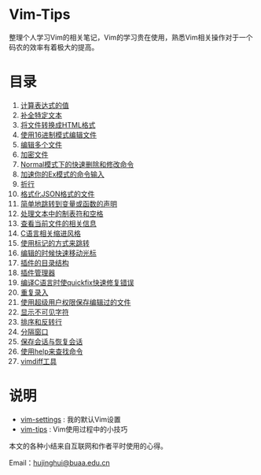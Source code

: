 Vim-Tips
==================
整理个人学习Vim的相关笔记，Vim的学习贵在使用，熟悉Vim相关操作对于一个码农的效率有着极大的提高。

目录
==================
1. [计算表达式的值](https://github.com/Jeanhwea/Vim-Tips/blob/master/vim-tips/calculate-expression.md)
2. [补全特定文本](https://github.com/Jeanhwea/Vim-Tips/blob/master/vim-tips/complete-specific-files.md)
3. [将文件转换成HTML格式](https://github.com/Jeanhwea/Vim-Tips/blob/master/vim-tips/convert-current-file-to-html.md)
4. [使用16进制模式编辑文件](https://github.com/Jeanhwea/Vim-Tips/blob/master/vim-tips/edit-a-file-in-hex-mode.md)
5. [编辑多个文件](https://github.com/Jeanhwea/Vim-Tips/blob/master/vim-tips/edit-more-than-one-file.md)
6. [加密文件](https://github.com/Jeanhwea/Vim-Tips/blob/master/vim-tips/encrypt-your-file.md)
7. [Normal模式下的快速删除和修改命令](https://github.com/Jeanhwea/Vim-Tips/blob/master/vim-tips/fast-normal-mode-command-on-deleting-and-changing.md)
8. [加速你的Ex模式的命令输入](https://github.com/Jeanhwea/Vim-Tips/blob/master/vim-tips/fast-your-Ex-mode-command.md)
9. [折行](https://github.com/Jeanhwea/Vim-Tips/blob/master/vim-tips/fold-text.md)
10. [格式化JSON格式的文件](https://github.com/Jeanhwea/Vim-Tips/blob/master/vim-tips/format-json-file.md)
11. [简单地跳转到变量或函数的声明](https://github.com/Jeanhwea/Vim-Tips/blob/master/vim-tips/go-to-declaration-of-variables-and-functions.md)
12. [处理文本中的制表符和空格](https://github.com/Jeanhwea/Vim-Tips/blob/master/vim-tips/handle-tabs-and-spaces.md)
13. [查看当前文件的相关信息](https://github.com/Jeanhwea/Vim-Tips/blob/master/vim-tips/info-some-detail-on-current-file.md)
14. [C语言相关缩进风格](https://github.com/Jeanhwea/Vim-Tips/blob/master/vim-tips/intent-c-style-text.md)
15. [使用标记的方式来跳转](https://github.com/Jeanhwea/Vim-Tips/blob/master/vim-tips/move-around-using-marks.md)
16. [编辑的时候快速移动光标](https://github.com/Jeanhwea/Vim-Tips/blob/master/vim-tips/move-faster-while-editing.md)
17. [插件的目录结构](https://github.com/Jeanhwea/Vim-Tips/blob/master/vim-tips/plugin-directories.md)
18. [插件管理器](https://github.com/Jeanhwea/Vim-Tips/blob/master/vim-tips/plugin-manager.md)
19. [编译C语言时使quickfix快速修复错误](https://github.com/Jeanhwea/Vim-Tips/blob/master/vim-tips/qiuckfix-errors-while-compiling-c-source-files.md)
20. [重复录入](https://github.com/Jeanhwea/Vim-Tips/blob/master/vim-tips/repeate-an-insertion.md)
21. [使用超级用户权限保存编辑过的文件](https://github.com/Jeanhwea/Vim-Tips/blob/master/vim-tips/save-a-file-as-the-super-user.md)
22. [显示不可见字符](https://github.com/Jeanhwea/Vim-Tips/blob/master/vim-tips/show-invisibles.md)
23. [排序和反转行](https://github.com/Jeanhwea/Vim-Tips/blob/master/vim-tips/sort-and-reverse-lines.md)
24. [分隔窗口](https://github.com/Jeanhwea/Vim-Tips/blob/master/vim-tips/split-windows.md)
25. [保存会话与恢复会话](https://github.com/Jeanhwea/Vim-Tips/blob/master/vim-tips/store-session-and-restore-from-older-session.md)
26. [使用help来查找命令](https://github.com/Jeanhwea/Vim-Tips/blob/master/vim-tips/use-help-command.md)
27. [vimdiff工具](https://github.com/Jeanhwea/Vim-Tips/blob/master/vim-tips/vimdiff-tools.md)

说明
================

* [vim-settings](https://github.com/Jeanhwea/Vim-Tips/tree/master/vim-settings) : 我的默认Vim设置
* [vim-tips](https://github.com/Jeanhwea/Vim-Tips/tree/master/vim-tips) : Vim使用过程中的小技巧

本文的各种小结来自互联网和作者平时使用的心得。

Email：hujinghui@buaa.edu.cn

